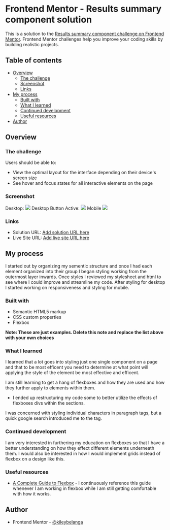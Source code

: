 # Frontend Mentor - Results summary component solution

This is a solution to the [Results summary component challenge on Frontend Mentor](https://www.frontendmentor.io/challenges/results-summary-component-CE_K6s0maV). Frontend Mentor challenges help you improve your coding skills by building realistic projects. 

## Table of contents

- [Overview](#overview)
  - [The challenge](#the-challenge)
  - [Screenshot](#screenshot)
  - [Links](#links)
- [My process](#my-process)
  - [Built with](#built-with)
  - [What I learned](#what-i-learned)
  - [Continued development](#continued-development)
  - [Useful resources](#useful-resources)
- [Author](#author)

## Overview

### The challenge

Users should be able to:

- View the optimal layout for the interface depending on their device's screen size
- See hover and focus states for all interactive elements on the page

### Screenshot
Desktop:
![](/assets/images/Desktop%20screenshot.png)
Desktop Button Active:
![](/assets/images/desktop%20button%20active.png)
Mobile
![](/assets/images/mobile%20screenshot.png)


### Links

- Solution URL: [Add solution URL here](https://your-solution-url.com)
- Live Site URL: [Add live site URL here](https://your-live-site-url.com)

## My process
I started out by organizing my sementic structure and once I had each element organized into their group I began styling working from the outermost layer inwards. Once styles I reviewed my stylesheet and html to see where I could improve and streamline my code. After styling for desktop I started working on responsiveness and styling for mobile. 

### Built with

- Semantic HTML5 markup
- CSS custom properties
- Flexbox


**Note: These are just examples. Delete this note and replace the list above with your own choices**

### What I learned

I learned that a lot goes into styling just one single component on a page and that to be most efficent you need to determine at what point will applying the style of the element be most effective and efficent.

I am still learning to get a hang of flexboxes and how they are used and how they further apply to elements within them.
  - I ended up restructuring my code some to better utilize the effects of flexboxes divs within the sections. 

I was concerned with styling individual characters in paragraph tags, but a quick google search introduced me to the <span> tag.


### Continued development

I am very interested in furthering my education on flexboxes so that I have a better understanding on how they effect different elements underneath them. I would also be interested in how I would implement grids instead of flexbox on a design like this.

### Useful resources

- [A Complete Guide to Flexbox](https://css-tricks.com/snippets/css/a-guide-to-flexbox/) - I continuously reference this guide whenever I am working in flexbox while I am still getting comfortable with how it works.


## Author

- Frontend Mentor - [@kileybelanga](https://www.frontendmentor.io/profile/kileybelanga)

